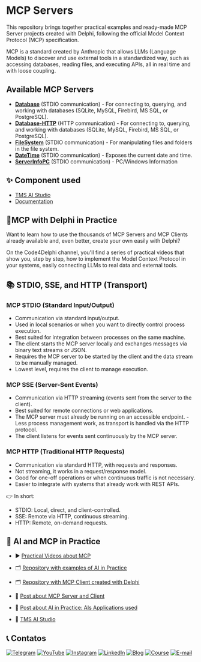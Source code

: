 # MCP Servers
This repository brings together practical examples and ready-made MCP Server projects created with Delphi, following the official Model Context Protocol (MCP) specification.

MCP is a standard created by Anthropic that allows LLMs (Language Models) to discover and use external tools in a standardized way, such as accessing databases, reading files, and executing APIs, all in real time and with loose coupling.

## Available MCP Servers
- **[Database](https://github.com/Code4Delphi/mcp-servers/tree/master/Database)** (STDIO communication) - For connecting to, querying, and working with databases (SQLite, MySQL, Firebird, MS SQL, or PostgreSQL).
- **[Database-HTTP](https://github.com/Code4Delphi/mcp-servers/tree/master/Database-HTTP)** (HTTP communication) - For connecting to, querying, and working with databases (SQLite, MySQL, Firebird, MS SQL, or PostgreSQL).
- **[FileSystem](https://github.com/Code4Delphi/mcp-servers/tree/master/Filesystem)** (STDIO communication) - For manipulating files and folders in the file system.
- **[DateTime](https://github.com/Code4Delphi/mcp-servers/tree/master/MCPDateTime)** (STDIO communication) - Exposes the current date and time.
- **[ServerInfoPC](https://github.com/Code4Delphi/mcp-servers/tree/master/ServerInfoPC)** (STDIO communication) - PC/Windows Information

## ✨ Component used
- [TMS AI Studio](https://www.tmssoftware.com/site/tmsaistudio.asp)
- [Documentation](https://download.tmssoftware.com/doc/tmsaistudio/)

## 🚀MCP with Delphi in Practice
Want to learn how to use the thousands of MCP Servers and MCP Clients already available and, even better, create your own easily with Delphi?

On the Code4Delphi channel, you'll find a series of practical videos that show you, step by step, how to implement the Model Context Protocol in your systems, easily connecting LLMs to real data and external tools.

## 📚 STDIO, SSE, and HTTP (Transport)
### MCP STDIO (Standard Input/Output)
- Communication via standard input/output.
- Used in local scenarios or when you want to directly control process execution.
- Best suited for integration between processes on the same machine.
- The client starts the MCP server locally and exchanges messages via binary text streams or JSON.
- Requires the MCP server to be started by the client and the data stream to be manually managed.
- Lowest level, requires the client to manage execution.

### MCP SSE (Server-Sent Events)
- Communication via HTTP streaming (events sent from the server to the client).
- Best suited for remote connections or web applications.
- The MCP server must already be running on an accessible endpoint. - Less process management work, as transport is handled via the HTTP protocol.
- The client listens for events sent continuously by the MCP server.

### MCP HTTP (Traditional HTTP Requests)
- Communication via standard HTTP, with requests and responses.
- Not streaming, it works in a request/response model.
- Good for one-off operations or when continuous traffic is not necessary.
- Easier to integrate with systems that already work with REST APIs.

👉 In short:
- STDIO: Local, direct, and client-controlled.
- SSE: Remote via HTTP, continuous streaming.
- HTTP: Remote, on-demand requests.

## 🔗 AI and MCP in Practice
- ▶️ [Practical Videos about MCP](https://www.youtube.com/watch?v=G7H9_hGQ3Q8&list=PLLHSz4dOnnN237tIxJI10E5cy1dgXJxgP)

- 🗂️ [Repository with examples of AI in Practice](https://github.com/Code4Delphi/ia-na-pratica)

- 🗂️ [Repository with MCP Client created with Delphi](https://github.com/Code4Delphi/mcp-client)

- 🌟 [Post about MCP Server and Client](https://code4delphi.com.br/blog/mcp/)

- 🌟 [Post about AI in Practice: AIs Applications used](https://code4delphi.com.br/blog/ia-na-pratica-ias-utilizadas/)

- 🌟 [TMS AI Studio](https://www.tmssoftware.com/site/tmsaistudio.asp)

## 📞 Contatos
[![Telegram](https://img.shields.io/badge/Telegram-Join-blue?logo=telegram)](https://t.me/Code4Delphi)
[![YouTube](https://img.shields.io/badge/YouTube-Join-red?logo=youtube&logoColor=red)](https://www.youtube.com/@code4delphi)
[![Instagram](https://img.shields.io/badge/Intagram-Follow-red?logo=instagram&logoColor=pink)](https://www.instagram.com/code4delphi/)
[![LinkedIn](https://img.shields.io/badge/LinkedIn-Connect-blue)](https://www.linkedin.com/in/cesar-cardoso-dev)
[![Blog](https://img.shields.io/badge/Blog-Code4Delphi-F00?logo=delphi)](https://code4delphi.com.br/blog/)
[![Course](https://img.shields.io/badge/Course-Delphi-F00?logo=delphi)](https://go.hotmart.com/U81331747Y?dp=1)
[![E-mail](https://img.shields.io/badge/E--mail-Send-yellowgreen?logo=maildotru&logoColor=yellowgreen)](mailto:contato@code4delphi.com.br)
